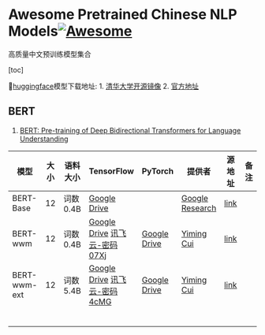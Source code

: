 # Awesome Pretrained Chinese NLP Models[![Awesome](https://awesome.re/badge.svg)](https://awesome.re)

高质量中文预训练模型集合

[toc]

🤗[huggingface](https://github.com/huggingface/transformers)模型下载地址: 1. [清华大学开源镜像](https://mirror.tuna.tsinghua.edu.cn/hugging-face-models/) 2. [官方地址](https://huggingface.co/models)

 ## BERT
 
1. [BERT: Pre-training of Deep Bidirectional Transformers for Language Understanding](https://arxiv.org/pdf/1810.04805.pdf)

| 模型         | 大小 | 语料大小 | TensorFlow                                                   | PyTorch                                                      | 提供者                                                | 源地址                                            | 备注 |
| ------------ | ---- | -------- | ------------------------------------------------------------ | ------------------------------------------------------------ | ----------------------------------------------------- | ------------------------------------------------- | ---- |
| BERT-Base    | 12   | 词数0.4B | [Google Drive](https://storage.googleapis.com/bert_models/2018_11_03/chinese_L-12_H-768_A-12.zip) |                                                              | [Google Research](https://github.com/google-research) | [link](https://github.com/google-research/bert)   |      |
| BERT-wwm     | 12   | 词数0.4B | [Google Drive](https://drive.google.com/open?id=1RoTQsXp2hkQ1gSRVylRIJfQxJUgkfJMW) [讯飞云-密码07Xj](http://pan.iflytek.com/#/link/A2483AD206EF85FD91569B498A3C3879) | [Google Drive](https://drive.google.com/open?id=1AQitrjbvCWc51SYiLN-cJq4e0WiNN4KY) | [Yiming Cui](https://github.com/ymcui)                | [link](https://github.com/ymcui/Chinese-BERT-wwm) |      |
| BERT-wwm-ext | 12   | 词数5.4B | [Google Drive](https://drive.google.com/open?id=1buMLEjdtrXE2c4G1rpsNGWEx7lUQ0RHi) [讯飞云-密码4cMG](http://pan.iflytek.com/#/link/653637473FFF242C3869D77026C9BDB5) | [Google Drive](https://drive.google.com/open?id=1iNeYFhCBJWeUsIlnW_2K6SMwXkM4gLb_) | [Yiming Cui](https://github.com/ymcui)                | [link](https://github.com/ymcui/Chinese-BERT-wwm) |      |
|              |      |          |                                                              |                                                              |                                                       |                                                   |      |
|              |      |          |                                                              |                                                              |                                                       |                                                   |      |
|              |      |          |                                                              |                                                              |                                                       |                                                   |      |
|              |      |          |                                                              |                                                              |                                                       |                                                   |      |
|              |      |          |                                                              |                                                              |                                                       |                                                   |      |
|              |      |          |                                                              |                                                              |                                                       |                                                   |      |



